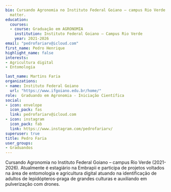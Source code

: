 ```yaml
---
bio: Cursando Agronomia no Instituto Federal Goiano – campus Rio Verde (2021-2026). Atualmente é estagiário na Embrapii e participa de projetos voltados na área de entomologia e agricultura digital atuando na identificação de adultos de lepidópteros-praga de grandes culturas e auxiliando em pulverização com drones. 
  matter.
education:
  courses:
  - course: Graduação em AGRONOMIA
    institution: Instituto Federal Goiano – Campus Rio Verde
    year: 2021-2026
email: "pedrofariarv@icloud.com"
first_name: Pedro Henrique
highlight_name: false
interests:
- Agricultura digital
- Entomologia

last_name: Martins Faria
organizations:
- name: Instituto Federal Goiano
  url: "https://www.ifgoiano.edu.br/home/"
role:  Graduando em Agronomia - Iniciação Científica
social:
- icon: envelope
  icon_pack: fas
  link: pedrofariarv@icloud.com
- icon: instagram
  icon_pack: fab
  link: https://www.instagram.com/pedrofariarv/
superuser: true
title: Pedro Faria
user_groups:
- Graduandos
---
```


Cursando Agronomia no Instituto Federal Goiano – campus Rio Verde (2021-2026). Atualmente é estagiário na Embrapii e participa de projetos voltados na área de entomologia e agricultura digital atuando na identificação de adultos de lepidópteros-praga de grandes culturas e auxiliando em pulverização com drones. 
